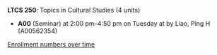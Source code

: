 **LTCS 250**: Topics in Cultural Studies (4 units)

- **A00** (Seminar) at 2:00 pm–4:50 pm on Tuesday at   by Liao, Ping H (A00562354)

[Enrollment numbers over time](./LTCS250.tsv)
